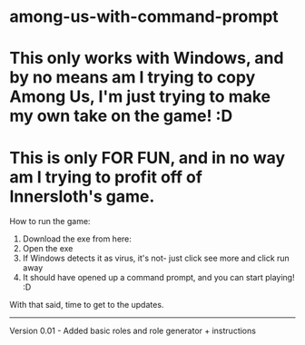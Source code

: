 # among-us-with-command-prompt
# This only works with Windows, and by no means am I trying to copy Among Us, I'm just trying to make my own take on the game! :D

# This is only FOR FUN, and in no way am I trying to profit off of Innersloth's game.

How to run the game: 
1. Download the exe from here: 
2. Open the exe
3. If Windows detects it as virus, it's not- just click see more and click run away
4. It should have opened up a command prompt, and you can start playing! :D

With that said, time to get to the updates. 

-----------------------------------------------------------------

Version 0.01 - Added basic roles and role generator + instructions 
